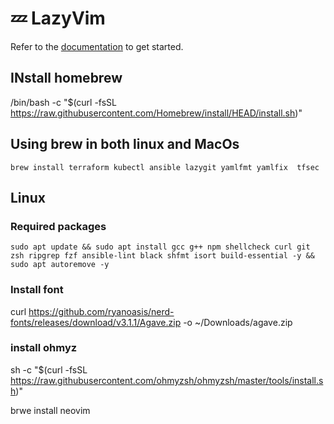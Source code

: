 # 💤 LazyVim

Refer to the [documentation](https://lazyvim.github.io/installation) to get started.

## INstall homebrew
/bin/bash -c "$(curl -fsSL https://raw.githubusercontent.com/Homebrew/install/HEAD/install.sh)"

## Using brew in both linux and MacOs
`brew install terraform kubectl ansible lazygit yamlfmt yamlfix  tfsec`

## Linux

### Required packages

`sudo apt update && sudo apt install gcc g++ npm shellcheck curl git zsh ripgrep fzf ansible-lint black shfmt isort build-essential -y && sudo apt autoremove -y`

### Install font
curl https://github.com/ryanoasis/nerd-fonts/releases/download/v3.1.1/Agave.zip -o ~/Downloads/agave.zip

### install ohmyz

sh -c "$(curl -fsSL https://raw.githubusercontent.com/ohmyzsh/ohmyzsh/master/tools/install.sh)"

brwe install neovim
